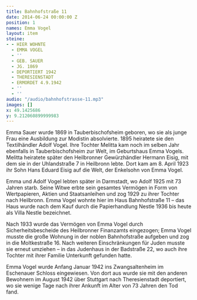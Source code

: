 ```yaml
---
title: Bahnhofstraße 11
date: 2014-06-24 00:00:00 Z
position: 1
names: Emma Vogel
layout: item
steine:
- - HIER WOHNTE
  - EMMA VOGEL
  - ''
  - GEB. SAUER
  - JG. 1869
  - DEPORTIERT 1942
  - THERESIENSTADT
  - ERMORDET 4.9.1942
  - ''
  - ''
audio: "/audio/bahnhofstrasse-11.mp3"
images: []
x: 49.1425686
y: 9.212060899999983
---
```


Emma Sauer wurde 1869 in Tauberbischofsheim geboren, wo sie als junge Frau eine Ausbildung zur Modistin absolvierte. 1895 heiratete sie den Textilhändler Adolf Vogel. Ihre Tochter Melitta kam noch im selben Jahr ebenfalls in Tauberbischofsheim zur Welt, im Geburtshaus Emma Vogels. Melitta heiratete später den Heilbronner Gewürzhändler Hermann Eisig, mit dem sie in der Uhlandstraße 7 in Heilbronn lebte. Dort kam am 8. April 1923 ihr Sohn Hans Eduard Eisig auf die Welt, der Enkelsohn von Emma Vogel.

Emma und Adolf Vogel lebten später in Darmstadt, wo Adolf 1925 mit 73 Jahren starb. Seine Witwe erbte sein gesamtes Vermögen in Form von Wertpapieren, Aktien und Staatsanleihen und zog 1929 zu ihrer Tochter nach Heilbronn. Emma Vogel wohnte hier im Haus Bahnhofstraße 11 – das Haus wurde nach dem Kauf durch die Papierhandlung Nestle 1936 bis heute als Villa Nestle bezeichnet.

Nach 1933 wurde das Vermögen von Emma Vogel durch Sicherheitsbescheide des Heilbronner Finanzamts eingezogen; Emma Vogel musste die große Wohnung in der noblen Bahnhofstraße aufgeben und zog in die Moltkestraße 16. Nach weiteren Einschränkungen für Juden musste sie erneut umziehen – in das Judenhaus in der Badstraße 22, wo auch ihre Tochter mit ihrer Familie Unterkunft gefunden hatte.

Emma Vogel wurde Anfang Januar 1942 ins Zwangsaltenheim im Eschenauer Schloss eingewiesen. Von dort aus wurde sie mit den anderen Bewohnern im August 1942 über Stuttgart nach Theresienstadt deportiert, wo sie wenige Tage nach ihrer Ankunft im Alter von 73 Jahren den Tod fand.